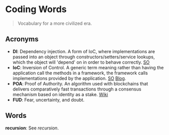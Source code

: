 # Coding Words

> Vocabulary for a more civilized era.

## Acronyms

- **DI**: Dependency injection. A form of IoC, where implementations are passed into an object through constructors/setters/service lookups, which the object will 'depend' on in order to behave correctly. [SO](https://stackoverflow.com/questions/6550700/inversion-of-control-vs-dependency-injection)
- **IoC**: Inversion of Control. A generic term meaning rather than having the application call the methods in a framework, the framework calls implementations provided by the application. [SO](https://stackoverflow.com/questions/6550700/inversion-of-control-vs-dependency-injection) [Blog](https://martinfowler.com/articles/injection.html#InversionOfControl).
- **POA**: Proof of Authority. An algorithm used with blockchains that delivers comparatively fast transactions through a consensus mechanism based on identity as a stake. [Wiki](https://en.wikipedia.org/wiki/Proof_of_authority)
- **FUD**: Fear, uncertainty, and doubt.

## Words

**recursion**: See _recursion_.
